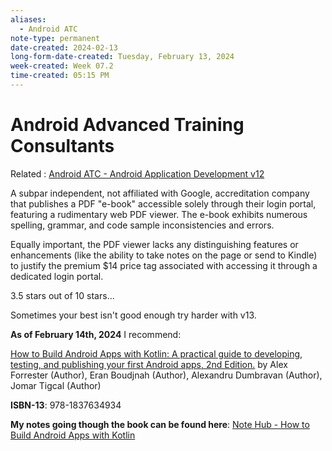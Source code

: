 ```yaml
---
aliases:
  - Android ATC
note-type: permanent
date-created: 2024-02-13
long-form-date-created: Tuesday, February 13, 2024
week-created: Week 07.2
time-created: 05:15 PM
---
```


# Android Advanced Training Consultants

Related : [Android ATC - Android Application Development v12](Android%20ATC%20-%20Android%20Application%20Development%20v12.md)

A subpar independent, not affiliated with Google, accreditation company that
publishes a PDF "e-book" accessible solely through their login portal,
featuring a rudimentary web PDF viewer. The e-book exhibits numerous spelling,
grammar, and code sample inconsistencies and errors.

Equally important, the PDF viewer lacks any distinguishing features or enhancements
(like the ability to take notes on the page or send to Kindle) to justify the premium $14
price tag associated with accessing it through a dedicated login portal.

3.5 stars out of 10 stars...

Sometimes your best isn't good enough try harder with v13.

**As of February 14th, 2024** I recommend:

[How to Build Android Apps with Kotlin: A practical guide to developing, testing, and publishing your first Android apps, 2nd Edition.](https://www.amazon.com/How-Build-Android-Apps-Kotlin-ebook/dp/B0BVZX4JHS/ref=tmm_kin_swatch_0?_encoding=UTF8&qid=&sr=)
by Alex Forrester (Author), Eran Boudjnah (Author), Alexandru Dumbravan (Author),
Jomar Tigcal (Author)

**ISBN-13**: 978-1837634934

**My notes going though the book can be found here**: [Note Hub - How to Build Android Apps with Kotlin](../../Book%20Notes%20and%20References%20Library%20📚/How%20to%20Build%20Android%20Apps%20with%20Kotlin/Note%20Hub%20-%20How%20to%20Build%20Android%20Apps%20with%20Kotlin.md)
